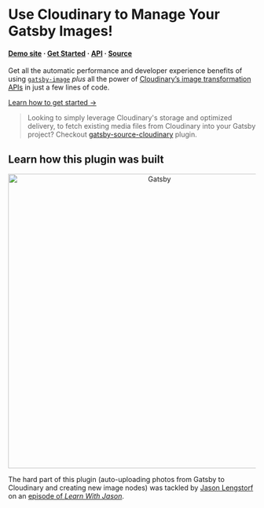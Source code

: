 # Use Cloudinary to Manage Your Gatsby Images!

#### [Demo site](https://gatsby-transformer-cloudinary.netlify.com/) · [Get Started](https://www.npmjs.com/package/gatsby-transformer-cloudinary#install) · [API](https://www.npmjs.com/package/gatsby-transformer-cloudinary#api) · [Source](https://github.com/cloudinary-devs/gatsby-transformer-cloudinary/tree/master/packages/gatsby-transformer-cloudinary)

Get all the automatic performance and developer experience benefits of using [`gatsby-image`](https://gatsbyjs.org/packages/gatsby-image) _plus_ all the power of [Cloudinary’s image transformation APIs](https://cloudinary.com/documentation/image_transformation_reference) in just a few lines of code.

[Learn how to get started &rarr;](https://www.npmjs.com/package/gatsby-transformer-cloudinary#install)

> Looking to simply leverage Cloudinary's storage and optimized delivery, to fetch existing media files from Cloudinary into your Gatsby project? Checkout [gatsby-source-cloudinary](https://www.npmjs.com/package/gatsby-source-cloudinary) plugin.

## Learn how this plugin was built

<p align="center">
  <a href="https://www.learnwithjason.dev/build-a-gatsby-transformer-plugin-for-cloudinary">
    <img alt="Gatsby" src="https://res.cloudinary.com/jlengstorf/image/upload/w_600,q_auto,f_auto/v1569431615/gatsby-cloudinary/video-screenshot.png" width="600" style="max-width: 100%" />
  </a>
</p>

The hard part of this plugin (auto-uploading photos from Gatsby to Cloudinary and creating new image nodes) was tackled by [Jason Lengstorf](https://lengstorf.com) on an [episode of _Learn With Jason_](https://www.learnwithjason.dev/build-a-gatsby-transformer-plugin-for-cloudinary).
